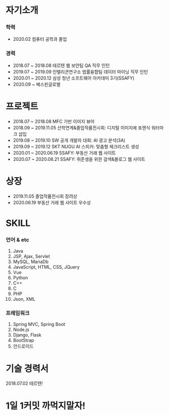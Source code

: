 # 자기소개
### 학력
- 2020.02 컴퓨터 공학과 졸업
### 경력
- 2018.07 ~ 2018.08 테르텐 웹 보안팀 QA 직무 인턴
- 2019.07 ~ 2019.09 인텔리콘연구소 법률융합팀 데이터 마이닝 직무 인턴
- 2020.01 ~ 2020.12 삼성 청년 소프트웨어 아카데미 3기(SSAFY)
- 2020.09 ~ 베스핀글로벌
# 프로젝트
- 2018.07 ~ 2018.08 MFC 기반 이미지 뷰어
- 2018.09 ~ 2019.11.05 산학연계&졸업작품전시회: 디지털 이미지에 포렌식 워터마크 삽입
- 2019.08 ~ 2019.10 SW 공개 개발자 대회: AI 광고 분석(3A)
- 2019.09 ~ 2019.12 SKT NUGU AI 스피커: 맞춤형 체크리스트 생성
- 2020.01 ~ 2020.06.19 SSAFY: 부동산 거래 웹 사이트
- 2020.07 ~ 2020.08.21 SSAFY: 취준생을 위한 검색&블로그 웹 사이트

# 상장
- 2019.11.05 졸업작품전시회 장려상
- 2020.06.19 부동산 거래 웹 사이트 우수상

# SKILL
### 언어 & etc
1. Java
2. JSP, Ajax, Servlet
3. MySQL, MariaDb
4. JavaScript, HTML, CSS, JQuery
5. Vue
6. Python
7. C++
8. C
9. PHP
10. Json, XML
### 프레임워크
1. Spring MVC, Spring Boot
2. Node.js
3. Django, Flask
4. BootStrap
5. 안드로이드

# 기술 경력서
2018.07.02 테르텐!


# 1일 1커밋 까먹지말자!


